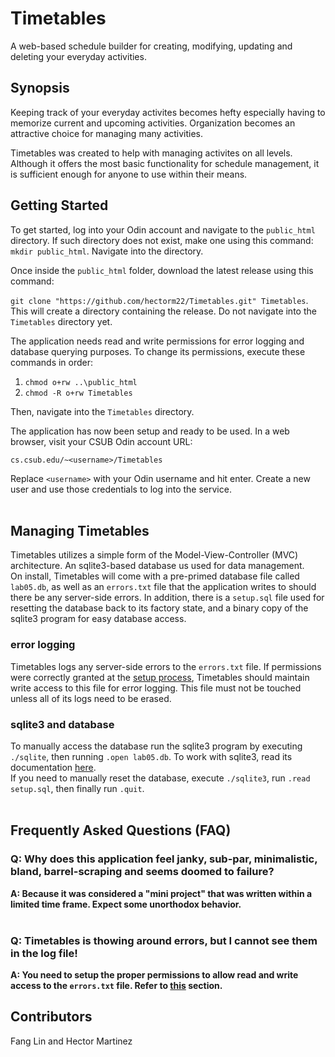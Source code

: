 # **Timetables**
A web-based schedule builder for creating, modifying, updating and deleting your everyday activities.

## Synopsis
Keeping track of your everyday activites becomes hefty especially having to memorize current and upcoming activities. Organization becomes an attractive
choice for managing many activities.

Timetables was created to help with managing activites on all levels. Although it offers the most basic functionality for schedule management, it is sufficient
enough for anyone to use within their means.

## Getting Started
To get started, log into your Odin account and navigate to the `public_html` directory. If such directory does not exist, make one using this command: `mkdir public_html`. Navigate
into the directory.<br>

Once inside the `public_html` folder, download the latest release using this command:<br>

`git clone "https://github.com/hectorm22/Timetables.git" Timetables`. This will create a directory containing the release. Do not navigate into the `Timetables` directory yet.<br>

The application needs read and write permissions for error logging and database querying purposes. To change its permissions, execute these commands in order:<br>
1. `chmod o+rw ..\public_html`<br>
2. `chmod -R o+rw Timetables`<br>

Then, navigate into the `Timetables` directory.

The application has now been setup and ready to be used. In a web browser, visit your CSUB Odin account URL:<br>

`cs.csub.edu/~<username>/Timetables`<br>

Replace `<username>` with your Odin username and hit enter. Create a new user and use those credentials to log into the service.<br><br>

## Managing Timetables
Timetables utilizes a simple form of the Model-View-Controller (MVC) architecture. An sqlite3-based database us used for data management.<br>
On install, Timetables will come with a pre-primed database file called `lab05.db`, as well as an `errors.txt` file that the application writes to should there be 
any server-side errors. In addition, there is a `setup.sql` file used for resetting the database back to its factory state, and a binary copy of the sqlite3 program
for easy database access.

### error logging
Timetables logs any server-side errors to the `errors.txt` file. If permissions were correctly granted at the [setup process](README.md#getting-started), Timetables should maintain
write access to this file for error logging. This file must not be touched unless all of its logs need to be erased.

### sqlite3 and database
To manually access the database run the sqlite3 program by executing `./sqlite`, then running `.open lab05.db`. To work with sqlite3, read its documentation [here](https://www.sqlite.org/cli.html).<br>
If you need to manually reset the database, execute `./sqlite3`, run `.read setup.sql`, then finally run `.quit`.<br><br>

## Frequently Asked Questions (FAQ)
### Q: Why does this application feel janky, sub-par, minimalistic, bland, barrel-scraping and seems doomed to failure?
**A: Because it was considered a "mini project" that was written within a limited time frame. Expect some unorthodox behavior.**<br><br>

### Q: Timetables is thowing around errors, but I cannot see them in the log file!
**A: You need to setup the proper permissions to allow read and write access to the `errors.txt` file. Refer to [this](README.md#getting-started) section.**<br>

## Contributors
Fang Lin and Hector Martinez
